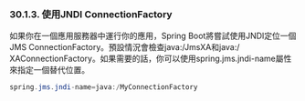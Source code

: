 ### 30.1.3. 使用JNDI ConnectionFactory

如果你在一個應用服務器中運行你的應用，Spring Boot將嘗試使用JNDI定位一個JMS ConnectionFactory。預設情況會檢查java:/JmsXA和java:/
XAConnectionFactory。如果需要的話，你可以使用spring.jms.jndi-name屬性來指定一個替代位置。
```java
spring.jms.jndi-name=java:/MyConnectionFactory
```
